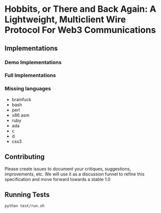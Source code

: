 # Hobbits, or There and Back Again: A Lightweight, Multiclient Wire Protocol For Web3 Communications

## Implementations

### Demo Implementations

### Full Implementations

### Missing languages
  * brainfuck
  * bash
  * perl
  * x86 asm
  * ruby
  * ada
  * c
  * d
  * css3
 

## Contributing

Please create issues to document your critiques, suggestions, improvements, etc. We will use it as a discussion funnel to refine this specification and move forward towards a stable 1.0

## Running Tests

```
python test/run.sh
```
